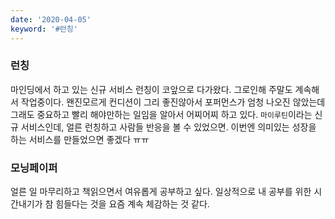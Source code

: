 ```yaml
---
date: '2020-04-05'
keyword: '#런칭'
---
```


### 런칭
마인딩에서 하고 있는 신규 서비스 런칭이 코앞으로 다가왔다. 그로인해 주말도 계속해서 작업중이다. 왠진모르게 컨디션이 그리 좋진않아서 포퍼먼스가 엄청 나오진 않았는데 그래도 중요하고 빨리 해야만하는 일임을 알아서 어찌어찌 하고 있다. `마이루틴`이라는 신규 서비스인데, 얼른 런칭하고 사람들 반응을 볼 수 있었으면. 이번엔 의미있는 성장을 하는 서비스를 만들었으면 좋겠다 ㅠㅠ 

### 모닝페이퍼
얼른 일 마무리하고 책읽으면서 여유롭게 공부하고 싶다. 일상적으로 내 공부를 위한 시간내기가 참 힘들다는 것을 요즘 계속 체감하는 것 같다. 